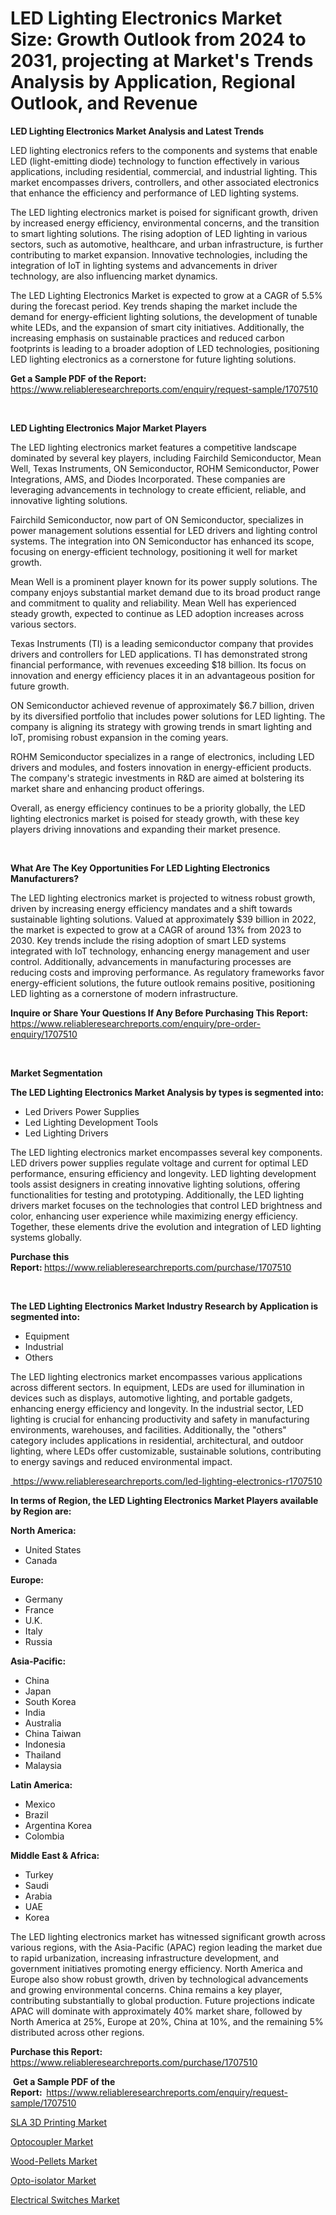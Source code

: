 <p><h1>LED Lighting Electronics Market Size: Growth Outlook from 2024 to 2031, projecting at Market's Trends Analysis by Application, Regional Outlook, and Revenue</h1></p><p><strong>LED Lighting Electronics Market Analysis and Latest Trends</strong></p>
<p><p>LED lighting electronics refers to the components and systems that enable LED (light-emitting diode) technology to function effectively in various applications, including residential, commercial, and industrial lighting. This market encompasses drivers, controllers, and other associated electronics that enhance the efficiency and performance of LED lighting systems.</p><p>The LED lighting electronics market is poised for significant growth, driven by increased energy efficiency, environmental concerns, and the transition to smart lighting solutions. The rising adoption of LED lighting in various sectors, such as automotive, healthcare, and urban infrastructure, is further contributing to market expansion. Innovative technologies, including the integration of IoT in lighting systems and advancements in driver technology, are also influencing market dynamics.</p><p>The LED Lighting Electronics Market is expected to grow at a CAGR of 5.5% during the forecast period. Key trends shaping the market include the demand for energy-efficient lighting solutions, the development of tunable white LEDs, and the expansion of smart city initiatives. Additionally, the increasing emphasis on sustainable practices and reduced carbon footprints is leading to a broader adoption of LED technologies, positioning LED lighting electronics as a cornerstone for future lighting solutions.</p></p>
<p><strong>Get a Sample PDF of the Report:&nbsp;</strong> <a href="https://www.reliableresearchreports.com/enquiry/request-sample/1707510?utm_campaign=24&utm_medium=2&utm_source=Github&utm_content=ia&utm_term=07102024&utm_id=led-lighting-electronics">https://www.reliableresearchreports.com/enquiry/request-sample/1707510</a></p>
<p>&nbsp;</p>
<p><strong>LED Lighting Electronics Major Market Players</strong></p>
<p><p>The LED lighting electronics market features a competitive landscape dominated by several key players, including Fairchild Semiconductor, Mean Well, Texas Instruments, ON Semiconductor, ROHM Semiconductor, Power Integrations, AMS, and Diodes Incorporated. These companies are leveraging advancements in technology to create efficient, reliable, and innovative lighting solutions.</p><p>Fairchild Semiconductor, now part of ON Semiconductor, specializes in power management solutions essential for LED drivers and lighting control systems. The integration into ON Semiconductor has enhanced its scope, focusing on energy-efficient technology, positioning it well for market growth.</p><p>Mean Well is a prominent player known for its power supply solutions. The company enjoys substantial market demand due to its broad product range and commitment to quality and reliability. Mean Well has experienced steady growth, expected to continue as LED adoption increases across various sectors.</p><p>Texas Instruments (TI) is a leading semiconductor company that provides drivers and controllers for LED applications. TI has demonstrated strong financial performance, with revenues exceeding $18 billion. Its focus on innovation and energy efficiency places it in an advantageous position for future growth.</p><p>ON Semiconductor achieved revenue of approximately $6.7 billion, driven by its diversified portfolio that includes power solutions for LED lighting. The company is aligning its strategy with growing trends in smart lighting and IoT, promising robust expansion in the coming years.</p><p>ROHM Semiconductor specializes in a range of electronics, including LED drivers and modules, and fosters innovation in energy-efficient products. The company's strategic investments in R&D are aimed at bolstering its market share and enhancing product offerings.</p><p>Overall, as energy efficiency continues to be a priority globally, the LED lighting electronics market is poised for steady growth, with these key players driving innovations and expanding their market presence.</p></p>
<p>&nbsp;</p>
<p><strong>What Are The Key Opportunities For LED Lighting Electronics Manufacturers?</strong></p>
<p><p>The LED lighting electronics market is projected to witness robust growth, driven by increasing energy efficiency mandates and a shift towards sustainable lighting solutions. Valued at approximately $39 billion in 2022, the market is expected to grow at a CAGR of around 13% from 2023 to 2030. Key trends include the rising adoption of smart LED systems integrated with IoT technology, enhancing energy management and user control. Additionally, advancements in manufacturing processes are reducing costs and improving performance. As regulatory frameworks favor energy-efficient solutions, the future outlook remains positive, positioning LED lighting as a cornerstone of modern infrastructure.</p></p>
<p><strong>Inquire or Share Your Questions If Any Before Purchasing This Report:</strong> <a href="https://www.reliableresearchreports.com/enquiry/pre-order-enquiry/1707510?utm_campaign=24&utm_medium=2&utm_source=Github&utm_content=ia&utm_term=07102024&utm_id=led-lighting-electronics">https://www.reliableresearchreports.com/enquiry/pre-order-enquiry/1707510</a></p>
<p>&nbsp;</p>
<p><strong>Market Segmentation</strong></p>
<p><strong>The LED Lighting Electronics Market Analysis by types is segmented into:</strong></p>
<p><ul><li>Led Drivers Power Supplies</li><li>Led Lighting Development Tools</li><li>Led Lighting Drivers</li></ul></p>
<p><p>The LED lighting electronics market encompasses several key components. LED drivers power supplies regulate voltage and current for optimal LED performance, ensuring efficiency and longevity. LED lighting development tools assist designers in creating innovative lighting solutions, offering functionalities for testing and prototyping. Additionally, the LED lighting drivers market focuses on the technologies that control LED brightness and color, enhancing user experience while maximizing energy efficiency. Together, these elements drive the evolution and integration of LED lighting systems globally.</p></p>
<p><strong>Purchase this Report:&nbsp;</strong><a href="https://www.reliableresearchreports.com/purchase/1707510?utm_campaign=24&utm_medium=2&utm_source=Github&utm_content=ia&utm_term=07102024&utm_id=led-lighting-electronics">https://www.reliableresearchreports.com/purchase/1707510</a></p>
<p>&nbsp;</p>
<p><strong>The LED Lighting Electronics Market Industry Research by Application is segmented into:</strong></p>
<p><ul><li>Equipment</li><li>Industrial</li><li>Others</li></ul></p>
<p><p>The LED lighting electronics market encompasses various applications across different sectors. In equipment, LEDs are used for illumination in devices such as displays, automotive lighting, and portable gadgets, enhancing energy efficiency and longevity. In the industrial sector, LED lighting is crucial for enhancing productivity and safety in manufacturing environments, warehouses, and facilities. Additionally, the "others" category includes applications in residential, architectural, and outdoor lighting, where LEDs offer customizable, sustainable solutions, contributing to energy savings and reduced environmental impact.</p></p>
<p><a href="https://www.reliableresearchreports.com/led-lighting-electronics-r1707510?utm_campaign=24&utm_medium=2&utm_source=Github&utm_content=ia&utm_term=07102024&utm_id=led-lighting-electronics">&nbsp;https://www.reliableresearchreports.com/led-lighting-electronics-r1707510</a></p>
<p><strong>In terms of Region, the LED Lighting Electronics Market Players available by Region are:</strong></p>
<p>
    <p> <strong> North America: </strong>
        <ul>
            <li>United States</li>
            <li>Canada</li>
        </ul>
        </p> 
    <p> <strong> Europe: </strong>
        <ul>
            <li>Germany</li>
            <li>France</li>
            <li>U.K.</li>
            <li>Italy</li>
            <li>Russia</li>
        </ul>
        </p> 
    <p> <strong> Asia-Pacific: </strong>
        <ul>
            <li>China</li>
            <li>Japan</li>
            <li>South Korea</li>
            <li>India</li>
            <li>Australia</li>
            <li>China Taiwan</li>
            <li>Indonesia</li>
            <li>Thailand</li>
            <li>Malaysia</li>
        </ul>
        </p> 
    <p> <strong> Latin America: </strong>
        <ul>
            <li>Mexico</li>
            <li>Brazil</li>
            <li>Argentina Korea</li>
            <li>Colombia</li>
        </ul>
        </p> 
    <p> <strong> Middle East & Africa: </strong>
        <ul>
            <li>Turkey</li>
            <li>Saudi</li>
            <li>Arabia</li>
            <li>UAE</li>
            <li>Korea</li>
        </ul>
    </p>
    </p>
<p><p>The LED lighting electronics market has witnessed significant growth across various regions, with the Asia-Pacific (APAC) region leading the market due to rapid urbanization, increasing infrastructure development, and government initiatives promoting energy efficiency. North America and Europe also show robust growth, driven by technological advancements and growing environmental concerns. China remains a key player, contributing substantially to global production. Future projections indicate APAC will dominate with approximately 40% market share, followed by North America at 25%, Europe at 20%, China at 10%, and the remaining 5% distributed across other regions.</p></p>
<p><strong>Purchase this Report: </strong><a href="https://www.reliableresearchreports.com/purchase/1707510?utm_campaign=24&utm_medium=2&utm_source=Github&utm_content=ia&utm_term=07102024&utm_id=led-lighting-electronics">https://www.reliableresearchreports.com/purchase/1707510</a></p>
<p>&nbsp;<strong>Get a Sample PDF of the Report:&nbsp;&nbsp;</strong><a href="https://www.reliableresearchreports.com/enquiry/request-sample/1707510?utm_campaign=24&utm_medium=2&utm_source=Github&utm_content=ia&utm_term=07102024&utm_id=led-lighting-electronics">https://www.reliableresearchreports.com/enquiry/request-sample/1707510</a></p>
<p><strong></strong></p>
<p><p><a href="https://www.linkedin.com/pulse/sla-3d-printing-market-forecasts-trends-impact-analysis-7xice?utm_campaign=24&utm_medium=2&utm_source=Github&utm_content=ia&utm_term=07102024&utm_id=led-lighting-electronics">SLA 3D Printing Market</a></p><p><a href="https://github.com/SanjidaMahmud81/Market-Research-Report-List-1/blob/main/optocoupler-market.md?utm_campaign=24&utm_medium=2&utm_source=Github&utm_content=ia&utm_term=07102024&utm_id=led-lighting-electronics">Optocoupler Market</a></p><p><a href="https://issuu.com/reportprime-2/docs/wood-pellets-market-size-2030.pptx_da23bacfdcbeca?utm_campaign=24&utm_medium=2&utm_source=Github&utm_content=ia&utm_term=07102024&utm_id=led-lighting-electronics">Wood-Pellets Market</a></p><p><a href="https://github.com/elizabethdagraca/Market-Research-Report-List-5/blob/main/opto-isolator-market.md?utm_campaign=24&utm_medium=2&utm_source=Github&utm_content=ia&utm_term=07102024&utm_id=led-lighting-electronics">Opto-isolator Market</a></p><p><a href="https://issuu.com/reportprime-2/docs/electrical-switches-market-size-203_73b61dbc92dfc4?utm_campaign=24&utm_medium=2&utm_source=Github&utm_content=ia&utm_term=07102024&utm_id=led-lighting-electronics">Electrical Switches Market</a></p></p>